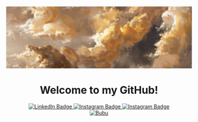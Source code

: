 ![Header](https://github.com/Erdauit/erdauit/blob/main/assets/1a3f99383bf159bf76bbb6bfef7333e8.jpg)


<div id = "header", align = "center">
  <h1> Welcome to my GitHub! </h1>
</div>


<div id="badges", align = "center">
  <a href="https://www.linkedin.com/in/erdauit-torekhan-61725a238/">
    <img src="https://img.shields.io/badge/LinkedIn-090909?style=for-the-badge&logo=linkedin&logoColor=white" alt="LinkedIn Badge"/>
  </a>
   <a href="https://www.instagram.com/erdauttt/">
    <img src="https://img.shields.io/badge/-Instagram-090909?style=for-the-badge&logo=instagram&logoColor=B4068E" alt="Instagram Badge"/>
  </a>
     <a href="https://t.me/erdauttt">
    <img src="https://img.shields.io/badge/-Telegram-090909?style=for-the-badge&logo=telegram&logoColor=229ED9" alt="Instagram Badge"/>
  </a>
</div>

<div id="stats", align = "center">
   <a href="https://github.com/erdauit/github-readme-stats">
    <img src="https://github-readme-stats.vercel.app/api/top-langs/?username=erdauit&layout=compact&show_icons=true&bg_color=00000000" alt="Bubu"/>
  </a>
</div>

